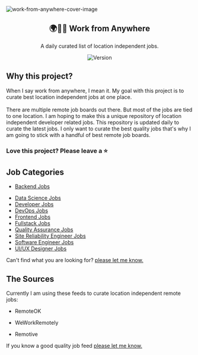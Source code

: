 ![work-from-anywhere-cover-image](https://github.com/Nithur-M/work-from-anywhere/blob/main/assets/Work%20from%20Anywhere.png?raw=true)

<div align="center">
      <h2>🌍️👩‍💻 Work from Anywhere</h2>
      <p>A daily curated list of location independent jobs.</p>
      <img alt="Version" src="https://img.shields.io/badge/version-0.1.0-blue.svg?cacheSeconds=2592000" />
</div>
<h2>Why this project?</h2>

<p>When I say work from anywhere, I mean it. My goal with this project is to curate best location independent jobs at one place. <br><br>There are multiple remote job boards out there. But most of the jobs are tied to one location. I am hoping to make this a unique repository of location independent developer related jobs. This repository is updated daily to curate the latest jobs. I only want to curate the best quality jobs that's why I am going to stick with a handful of best remote job boards.</p>

### Love this project? Please leave a ⭐️

<h2>Job Categories</h2>

+ [Backend Jobs](backend-jobs.md)
- <a href="/data-science-jobs.md">Data Science Jobs</a>
- <a href="/developer-jobs.md">Developer Jobs</a>
- <a href="/devops-jobs.md">DevOps Jobs</a>
- <a href="/frontend-jobs.md">Frontend Jobs</a>
- <a href="/fullstack-jobs.md">Fullstack Jobs</a>
- <a href="/quality-assurance-jobs.md">Quality Assurance Jobs</a>
- <a href="/site-reliability-engineer-jobs.md">Site Reliability Engineer Jobs</a>
- <a href="/software-engineer-jobs.md">Software Engineer Jobs</a>
- <a href="/ui-ux-jobs.md">UI/UX Designer Jobs</a>

Can't find what you are looking for? <a href="https://github.com/nithur-m/work-from-anywhere/issues/new/choose">please let me know.</a>

<h2>The Sources</h2>
<p>Currently I am using these feeds to curate location independent remote jobs:</p>

- <p>RemoteOK</p>
- <p>WeWorkRemotely</p>
- <p>Remotive</p>

If you know a good quality job feed <a href="https://github.com/nithur-m/work-from-anywhere/issues/new/choose">please let me know.</a>
